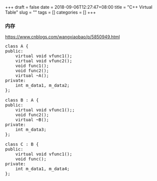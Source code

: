 +++
draft = false
date = 2018-09-06T12:27:47+08:00
title = "C++ Virtual Table"
slug = ""
tags = []
categories = []
+++

### 内存

https://www.cnblogs.com/wangxiaobao/p/5850949.html

<pre><c>class A {
public:
    virtual void vfunc1();
    virtual void vfunc2();
    void func1();
    void func2();
    virtual ~A();
private:
    int m_data1, m_data2;
}; 

class B : A {
public:
    virtual void vfunc1();;
    void func2();
    virtual ~B();
private:
    int m_data3;
};

class C : B {
public:
    virtual void vfunc1();
    void func();
private:
    int m_data1, m_data4;
};
</c></pre>
